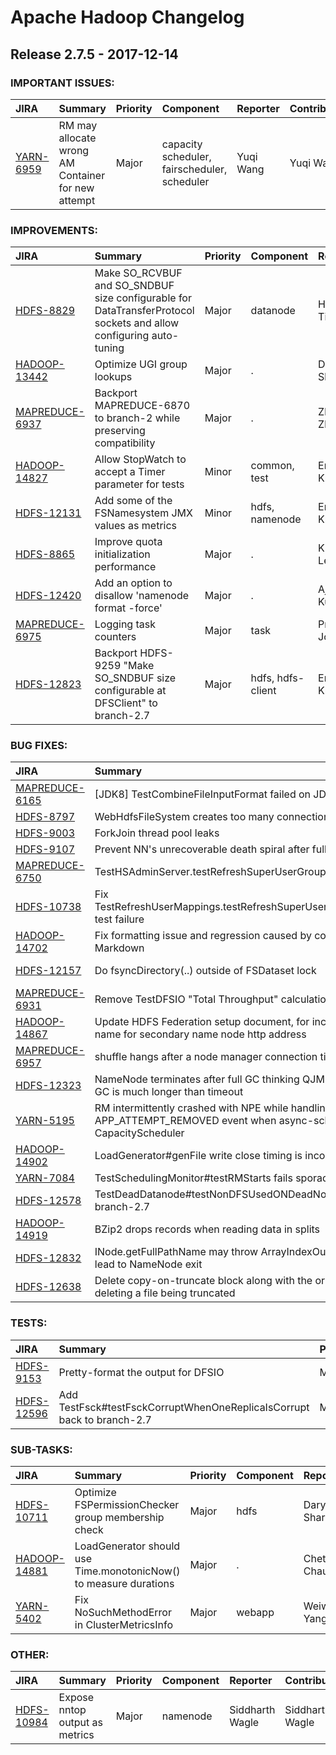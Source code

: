 
<!---
# Licensed to the Apache Software Foundation (ASF) under one
# or more contributor license agreements.  See the NOTICE file
# distributed with this work for additional information
# regarding copyright ownership.  The ASF licenses this file
# to you under the Apache License, Version 2.0 (the
# "License"); you may not use this file except in compliance
# with the License.  You may obtain a copy of the License at
#
#     http://www.apache.org/licenses/LICENSE-2.0
#
# Unless required by applicable law or agreed to in writing, software
# distributed under the License is distributed on an "AS IS" BASIS,
# WITHOUT WARRANTIES OR CONDITIONS OF ANY KIND, either express or implied.
# See the License for the specific language governing permissions and
# limitations under the License.
-->
# Apache Hadoop Changelog

## Release 2.7.5 - 2017-12-14



### IMPORTANT ISSUES:

| JIRA | Summary | Priority | Component | Reporter | Contributor |
|:---- |:---- | :--- |:---- |:---- |:---- |
| [YARN-6959](https://issues.apache.org/jira/browse/YARN-6959) | RM may allocate wrong AM Container for new attempt |  Major | capacity scheduler, fairscheduler, scheduler | Yuqi Wang | Yuqi Wang |


### IMPROVEMENTS:

| JIRA | Summary | Priority | Component | Reporter | Contributor |
|:---- |:---- | :--- |:---- |:---- |:---- |
| [HDFS-8829](https://issues.apache.org/jira/browse/HDFS-8829) | Make SO\_RCVBUF and SO\_SNDBUF size configurable for DataTransferProtocol sockets and allow configuring auto-tuning |  Major | datanode | He Tianyi | He Tianyi |
| [HADOOP-13442](https://issues.apache.org/jira/browse/HADOOP-13442) | Optimize UGI group lookups |  Major | . | Daryn Sharp | Daryn Sharp |
| [MAPREDUCE-6937](https://issues.apache.org/jira/browse/MAPREDUCE-6937) | Backport MAPREDUCE-6870 to branch-2 while preserving compatibility |  Major | . | Zhe Zhang | Peter Bacsko |
| [HADOOP-14827](https://issues.apache.org/jira/browse/HADOOP-14827) | Allow StopWatch to accept a Timer parameter for tests |  Minor | common, test | Erik Krogen | Erik Krogen |
| [HDFS-12131](https://issues.apache.org/jira/browse/HDFS-12131) | Add some of the FSNamesystem JMX values as metrics |  Minor | hdfs, namenode | Erik Krogen | Erik Krogen |
| [HDFS-8865](https://issues.apache.org/jira/browse/HDFS-8865) | Improve quota initialization performance |  Major | . | Kihwal Lee | Kihwal Lee |
| [HDFS-12420](https://issues.apache.org/jira/browse/HDFS-12420) | Add an option to disallow 'namenode format -force' |  Major | . | Ajay Kumar | Ajay Kumar |
| [MAPREDUCE-6975](https://issues.apache.org/jira/browse/MAPREDUCE-6975) | Logging task counters |  Major | task | Prabhu Joseph | Prabhu Joseph |
| [HDFS-12823](https://issues.apache.org/jira/browse/HDFS-12823) | Backport HDFS-9259 "Make SO\_SNDBUF size configurable at DFSClient" to branch-2.7 |  Major | hdfs, hdfs-client | Erik Krogen | Erik Krogen |


### BUG FIXES:

| JIRA | Summary | Priority | Component | Reporter | Contributor |
|:---- |:---- | :--- |:---- |:---- |:---- |
| [MAPREDUCE-6165](https://issues.apache.org/jira/browse/MAPREDUCE-6165) | [JDK8] TestCombineFileInputFormat failed on JDK8 |  Minor | . | Wei Yan | Akira Ajisaka |
| [HDFS-8797](https://issues.apache.org/jira/browse/HDFS-8797) | WebHdfsFileSystem creates too many connections for pread |  Major | webhdfs | Jing Zhao | Jing Zhao |
| [HDFS-9003](https://issues.apache.org/jira/browse/HDFS-9003) | ForkJoin thread pool leaks |  Major | . | Kihwal Lee | Kihwal Lee |
| [HDFS-9107](https://issues.apache.org/jira/browse/HDFS-9107) | Prevent NN's unrecoverable death spiral after full GC |  Critical | namenode | Daryn Sharp | Daryn Sharp |
| [MAPREDUCE-6750](https://issues.apache.org/jira/browse/MAPREDUCE-6750) | TestHSAdminServer.testRefreshSuperUserGroups is failing |  Minor | test | Kihwal Lee | Kihwal Lee |
| [HDFS-10738](https://issues.apache.org/jira/browse/HDFS-10738) | Fix TestRefreshUserMappings.testRefreshSuperUserGroupsConfiguration test failure |  Major | test | Rakesh R | Rakesh R |
| [HADOOP-14702](https://issues.apache.org/jira/browse/HADOOP-14702) | Fix formatting issue and regression caused by conversion from APT to Markdown |  Minor | documentation | Doris Gu | Doris Gu |
| [HDFS-12157](https://issues.apache.org/jira/browse/HDFS-12157) | Do fsyncDirectory(..) outside of FSDataset lock |  Critical | datanode | Vinayakumar B | Vinayakumar B |
| [MAPREDUCE-6931](https://issues.apache.org/jira/browse/MAPREDUCE-6931) | Remove TestDFSIO "Total Throughput" calculation |  Critical | benchmarks, test | Dennis Huo | Dennis Huo |
| [HADOOP-14867](https://issues.apache.org/jira/browse/HADOOP-14867) | Update HDFS Federation setup document, for incorrect property name for secondary name node http address |  Major | . | Bharat Viswanadham | Bharat Viswanadham |
| [MAPREDUCE-6957](https://issues.apache.org/jira/browse/MAPREDUCE-6957) | shuffle hangs after a node manager connection timeout |  Major | mrv2 | Jooseong Kim | Jooseong Kim |
| [HDFS-12323](https://issues.apache.org/jira/browse/HDFS-12323) | NameNode terminates after full GC thinking QJM unresponsive if full GC is much longer than timeout |  Major | namenode, qjm | Erik Krogen | Erik Krogen |
| [YARN-5195](https://issues.apache.org/jira/browse/YARN-5195) | RM intermittently crashed with NPE while handling APP\_ATTEMPT\_REMOVED event when async-scheduling enabled in CapacityScheduler |  Major | resourcemanager | Karam Singh | sandflee |
| [HADOOP-14902](https://issues.apache.org/jira/browse/HADOOP-14902) | LoadGenerator#genFile write close timing is incorrectly calculated |  Major | fs | Jason Lowe | Hanisha Koneru |
| [YARN-7084](https://issues.apache.org/jira/browse/YARN-7084) | TestSchedulingMonitor#testRMStarts fails sporadically |  Major | . | Jason Lowe | Jason Lowe |
| [HDFS-12578](https://issues.apache.org/jira/browse/HDFS-12578) | TestDeadDatanode#testNonDFSUsedONDeadNodeReReg failing in branch-2.7 |  Blocker | test | Xiao Chen | Ajay Kumar |
| [HADOOP-14919](https://issues.apache.org/jira/browse/HADOOP-14919) | BZip2 drops records when reading data in splits |  Critical | . | Aki Tanaka | Jason Lowe |
| [HDFS-12832](https://issues.apache.org/jira/browse/HDFS-12832) | INode.getFullPathName may throw ArrayIndexOutOfBoundsException lead to NameNode exit |  Critical | namenode | DENG FEI | Konstantin Shvachko |
| [HDFS-12638](https://issues.apache.org/jira/browse/HDFS-12638) | Delete copy-on-truncate block along with the original block, when deleting a file being truncated |  Blocker | hdfs | Jiandan Yang | Konstantin Shvachko |


### TESTS:

| JIRA | Summary | Priority | Component | Reporter | Contributor |
|:---- |:---- | :--- |:---- |:---- |:---- |
| [HDFS-9153](https://issues.apache.org/jira/browse/HDFS-9153) | Pretty-format the output for DFSIO |  Major | . | Kai Zheng | Kai Zheng |
| [HDFS-12596](https://issues.apache.org/jira/browse/HDFS-12596) | Add TestFsck#testFsckCorruptWhenOneReplicaIsCorrupt back to branch-2.7 |  Major | test | Xiao Chen | Xiao Chen |


### SUB-TASKS:

| JIRA | Summary | Priority | Component | Reporter | Contributor |
|:---- |:---- | :--- |:---- |:---- |:---- |
| [HDFS-10711](https://issues.apache.org/jira/browse/HDFS-10711) | Optimize FSPermissionChecker group membership check |  Major | hdfs | Daryn Sharp | Daryn Sharp |
| [HADOOP-14881](https://issues.apache.org/jira/browse/HADOOP-14881) | LoadGenerator should use Time.monotonicNow() to measure durations |  Major | . | Chetna Chaudhari | Bharat Viswanadham |
| [YARN-5402](https://issues.apache.org/jira/browse/YARN-5402) | Fix NoSuchMethodError in ClusterMetricsInfo |  Major | webapp | Weiwei Yang | Weiwei Yang |


### OTHER:

| JIRA | Summary | Priority | Component | Reporter | Contributor |
|:---- |:---- | :--- |:---- |:---- |:---- |
| [HDFS-10984](https://issues.apache.org/jira/browse/HDFS-10984) | Expose nntop output as metrics |  Major | namenode | Siddharth Wagle | Siddharth Wagle |


